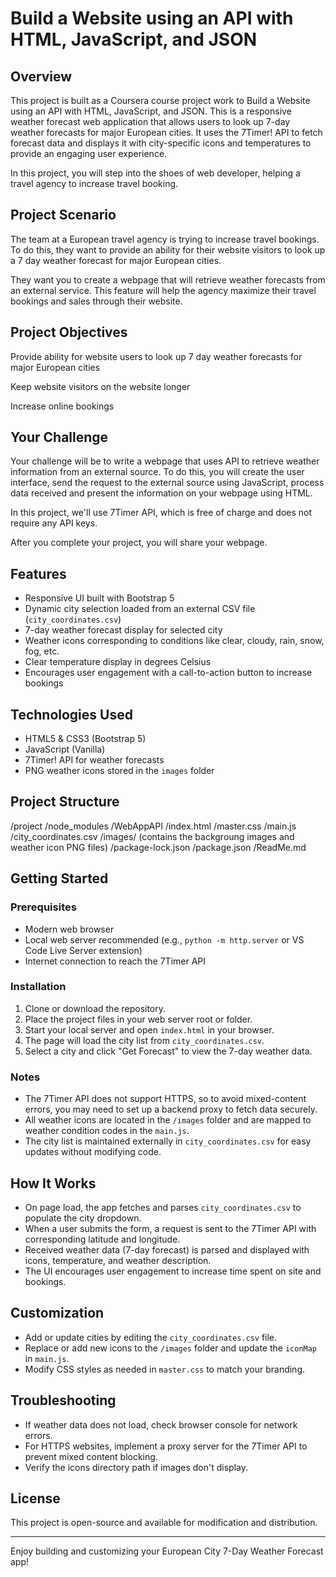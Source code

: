 #  Build a Website using an API with HTML, JavaScript, and JSON

## Overview 

This project is built as a Coursera course project work to Build a Website using an API with HTML, JavaScript, and JSON. This is a responsive weather forecast web application that allows users to look up 7-day weather forecasts for major European cities. It uses the 7Timer! API to fetch forecast data and displays it with city-specific icons and temperatures to provide an engaging user experience.


In this project, you will step into the shoes of web developer, helping a travel agency to increase travel booking.


## Project Scenario

The team at a European travel agency is trying to increase travel bookings. To do this, they want to provide an ability for their website visitors to look up a 7 day weather forecast for major European cities.

They want you to create a webpage that will retrieve weather forecasts from an external service. This feature will help the agency maximize their travel bookings and sales through their website.

## Project Objectives

Provide ability for website users to look up 7 day weather forecasts for major European cities

Keep website visitors on the website longer

Increase online bookings

## Your Challenge

Your challenge will be to write a webpage that uses API to retrieve weather information from an external source. To do this, you will create the user interface, send the request to the external source using JavaScript, process data received and present the information on your webpage using HTML.

In this project, we'll use 7Timer API, which is free of charge and does not require any API keys.

After you complete your project, you will share your webpage.

## Features

- Responsive UI built with Bootstrap 5
- Dynamic city selection loaded from an external CSV file (`city_coordinates.csv`)
- 7-day weather forecast display for selected city
- Weather icons corresponding to conditions like clear, cloudy, rain, snow, fog, etc.
- Clear temperature display in degrees Celsius
- Encourages user engagement with a call-to-action button to increase bookings

## Technologies Used

- HTML5 & CSS3 (Bootstrap 5)
- JavaScript (Vanilla)
- 7Timer! API for weather forecasts
- PNG weather icons stored in the `images` folder

## Project Structure
/project
    /node_modules
    /WebAppAPI
        /index.html
        /master.css
        /main.js
        /city_coordinates.csv
        /images/ (contains the backgroung images and weather icon PNG files)
    /package-lock.json
    /package.json
    /ReadMe.md

## Getting Started

### Prerequisites

- Modern web browser
- Local web server recommended (e.g., `python -m http.server` or VS Code Live Server extension)
- Internet connection to reach the 7Timer API

### Installation

1. Clone or download the repository.
2. Place the project files in your web server root or folder.
3. Start your local server and open `index.html` in your browser.
4. The page will load the city list from `city_coordinates.csv`.
5. Select a city and click "Get Forecast" to view the 7-day weather data.

### Notes

- The 7Timer API does not support HTTPS, so to avoid mixed-content errors, you may need to set up a backend proxy to fetch data securely.
- All weather icons are located in the `/images` folder and are mapped to weather condition codes in the `main.js`.
- The city list is maintained externally in `city_coordinates.csv` for easy updates without modifying code.

## How It Works

- On page load, the app fetches and parses `city_coordinates.csv` to populate the city dropdown.
- When a user submits the form, a request is sent to the 7Timer API with corresponding latitude and longitude.
- Received weather data (7-day forecast) is parsed and displayed with icons, temperature, and weather description.
- The UI encourages user engagement to increase time spent on site and bookings.

## Customization

- Add or update cities by editing the `city_coordinates.csv` file.
- Replace or add new icons to the `/images` folder and update the `iconMap` in `main.js`.
- Modify CSS styles as needed in `master.css` to match your branding.

## Troubleshooting

- If weather data does not load, check browser console for network errors.
- For HTTPS websites, implement a proxy server for the 7Timer API to prevent mixed content blocking.
- Verify the icons directory path if images don't display.

## License

This project is open-source and available for modification and distribution.

---

Enjoy building and customizing your European City 7-Day Weather Forecast app!
